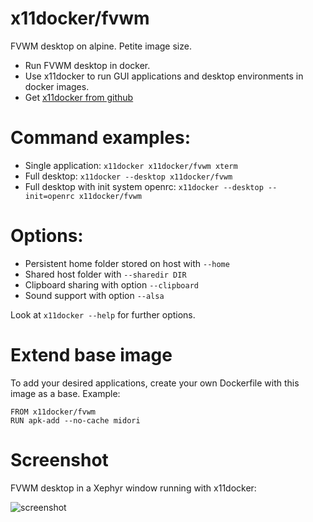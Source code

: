 # x11docker/fvwm
FVWM desktop on alpine. Petite image size.
 - Run FVWM desktop in docker.
 - Use x11docker to run GUI applications and desktop environments in docker images. 
 - Get [x11docker from github](https://github.com/mviereck/x11docker)

# Command examples: 
 - Single application: `x11docker x11docker/fvwm xterm`
 - Full desktop: `x11docker --desktop x11docker/fvwm`
 - Full desktop with init system openrc: `x11docker --desktop --init=openrc x11docker/fvwm`

# Options:
 - Persistent home folder stored on host with   `--home`
 - Shared host folder with                      `--sharedir DIR`
 - Clipboard sharing with option                `--clipboard`
 - Sound support with option                    `--alsa`

Look at `x11docker --help` for further options.

# Extend base image
To add your desired applications, create your own Dockerfile with this image as a base. Example:
```
FROM x11docker/fvwm
RUN apk-add --no-cache midori
```
 # Screenshot
 FVWM desktop in a Xephyr window running with x11docker:
 
 ![screenshot](https://raw.githubusercontent.com/mviereck/x11docker/screenshots/screenshot-fvwm.png "FVWM desktop running in Xephyr window using x11docker")
 

